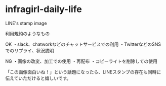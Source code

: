 # infragirl-daily-life
LINE's stamp image

利用規約のようなもの

OK
・slack、chatworkなどのチャットサービスでの利用
・TwitterなどのSNSでのリプライ、状況説明

NG
・画像の改変、加工での使用
・再配布
・コピーライトを削除しての使用

「この画像面白いね！」という話題になったら、LINEスタンプの存在も同時に伝えていただけると嬉しいです。
